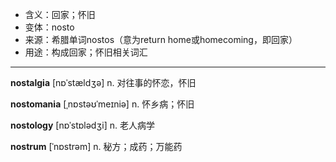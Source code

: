 - <span class="definition">含义：回家；怀旧</span>
- <span class="definition">变体：nosto</span>
- <span class="definition">来源：希腊单词nostos（意为return home或homecoming，即回家）</span>
- <span class="definition">用途：构成回家；怀旧相关词汇</span>

---

<span class="vocabulary">**nostalgia**</span> [nɒˈstældʒə] n. 对往事的怀恋，怀旧

<span class="vocabulary">**nostomania**</span> [ˌnɒstəʊˈmeɪniə] n. 怀乡病；怀旧

<span class="vocabulary">**nostology**</span> [nɒˈstɒlədʒi] n. 老人病学

<span class="vocabulary">**nostrum**</span> [ˈnɒstrəm] n. 秘方；成药；万能药

